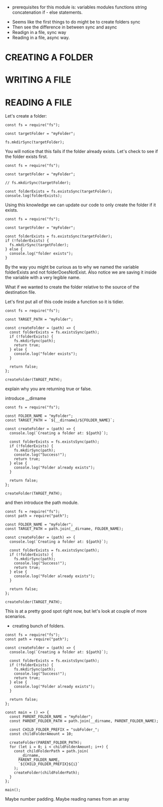 - prerequisites for this module is:
  variables
  modules
  functions
  string concatenation
  if - else statements.

* Seems like the first things to do might be to create folders sync
* Then see the difference in between sync and async
* Readign in a file, sync way
* Reading in a file, async way.

# CREATING A FOLDER

# WRITING A FILE

# READING A FILE

Let's create a folder:

```
const fs = require("fs");

const targetFolder = "myFolder";

fs.mkdirSync(targetFolder);
```

You will notice that this fails if the folder already exists.
Let's check to see if the folder exists first.

```
const fs = require("fs");

const targetFolder = "myFolder";

// fs.mkdirSync(targetFolder);

const folderExists = fs.existsSync(targetFolder);
console.log(folderExists);
```

Using this knowledge we can update our code to only create the folder if it exists.

```
const fs = require("fs");

const targetFolder = "myFolder";

const folderExists = fs.existsSync(targetFolder);
if (!folderExists) {
  fs.mkdirSync(targetFolder);
} else {
  console.log("folder exists");
}
```

By the way you might be curious as to why we named the variable folderExists and not folderDoesNotExist.
Also notice we are saving it inside the variable with a very legible name.

What if we wanted to create the folder relative to the source of the destination file.

Let's first put all of this code inside a function so it is tidier.

```
const fs = require("fs");

const TARGET_PATH = "myFolder";

const createFolder = (path) => {
  const folderExists = fs.existsSync(path);
  if (!folderExists) {
    fs.mkdirSync(path);
    return true;
  } else {
    console.log("folder exists");
  }

  return false;
};

createFolder(TARGET_PATH);
```

explain why you are returning true or false.

introduce \_\_dirname

```
const fs = require("fs");

const FOLDER_NAME = "myFolder";
const TARGET_PATH = `${__dirname}/${FOLDER_NAME}`;

const createFolder = (path) => {
  console.log(`Creating a folder at: ${path}`);

  const folderExists = fs.existsSync(path);
  if (!folderExists) {
    fs.mkdirSync(path);
    console.log("Success!");
    return true;
  } else {
    console.log("Folder already exists");
  }

  return false;
};

createFolder(TARGET_PATH);
```

and then introduce the path module.

```
const fs = require("fs");
const path = require("path");

const FOLDER_NAME = "myFolder";
const TARGET_PATH = path.join(__dirname, FOLDER_NAME);

const createFolder = (path) => {
  console.log(`Creating a folder at: ${path}`);

  const folderExists = fs.existsSync(path);
  if (!folderExists) {
    fs.mkdirSync(path);
    console.log("Success!");
    return true;
  } else {
    console.log("Folder already exists");
  }

  return false;
};

createFolder(TARGET_PATH);
```

This is at a pretty good spot right now, but let's look at couple of more scenarios.

- creating bunch of folders.

```
const fs = require("fs");
const path = require("path");

const createFolder = (path) => {
  console.log(`Creating a folder at: ${path}`);

  const folderExists = fs.existsSync(path);
  if (!folderExists) {
    fs.mkdirSync(path);
    console.log("Success!");
    return true;
  } else {
    console.log("Folder already exists");
  }

  return false;
};

const main = () => {
  const PARENT_FOLDER_NAME = "myFolder";
  const PARENT_FOLDER_PATH = path.join(__dirname, PARENT_FOLDER_NAME);

  const CHILD_FOLDER_PREFIX = "subFolder_";
  const childFolderAmount = 10;

  createFolder(PARENT_FOLDER_PATH);
  for (let i = 0; i < childFolderAmount; i++) {
    const childFolderPath = path.join(
      __dirname,
      PARENT_FOLDER_NAME,
      `${CHILD_FOLDER_PREFIX}${i}`
    );
    createFolder(childFolderPath);
  }
};

main();
```

Maybe number padding.
Maybe reading names from an array
